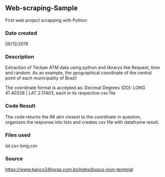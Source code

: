 ## Web-scraping-Sample
First web project scrapping with Python

### Date created
06/12/2019

### Description
Extraction of Tecban ATM data using python and librarys like Request, time and random.
As an example, the geographical coordinate of the central point of each municipality of Brazil

The coordinate format is accepted as:
Decimal Degrees (DD): LONG 41.40338 |  LAT 2.17403, each in its respective csv file

### Code Result
The code returns the 96 atm closest to the coordinate in question, organizes the response into lists and creates csv file with dataframe result.

### Files used
lat.csv
long;csv

### Source
https://www.banco24horas.com.br/index/busca-json-terminal

